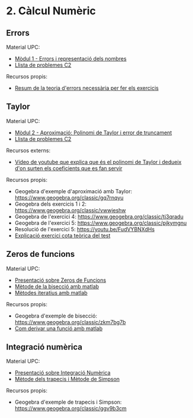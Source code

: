 # 2. Càlcul Numèric

## Errors

Material UPC:

* [Mòdul 1 - Errors i representació dels nombres](https://atenea.upc.edu/pluginfile.php/4580391/mod_folder/content/0/M%C3%B2dul%201%20Errors%20i%20representaci%C3%B3%20dels%20nombre.pdf?forcedownload=1)
* [Llista de problemes C2](https://atenea.upc.edu/pluginfile.php/4580390/mod_resource/content/4/Problemes_Contingut_2_FOMA.pdf)

Recursos propis:

* [Resum de la teoria d'errors necessària per fer els exercicis](./2_1_errors/resum_errors.jpg)

## Taylor

Material UPC:

* [Mòdul 2 - Aproximació: Polinomi de Taylor i error de truncament](https://atenea.upc.edu/pluginfile.php/4580391/mod_folder/content/0/M%C3%B2dul%202%20Aproximaci%C3%B3%20Polinomi%20de%20Taylor.pdf?forcedownload=1)
* [Llista de problemes C2](https://atenea.upc.edu/pluginfile.php/4580390/mod_resource/content/4/Problemes_Contingut_2_FOMA.pdf)

Recursos externs:

* [Vídeo de youtube que explica que és el polinomi de Taylor i dedueix d'on surten els coeficients que es fan servir](https://youtu.be/3VwDLy_0L5E)

Recursos propis:

* Geogebra d'exemple d'aproximació amb Taylor: https://www.geogebra.org/classic/gq7rnqyu
* Geogebra dels exercicis 1 i 2: https://www.geogebra.org/classic/vwwjeshw
* Geogebra de l'exercici 4: https://www.geogebra.org/classic/tj3qradu
* Geogebra de l'exercici 5: https://www.geogebra.org/classic/pjkymgnu
* Resolució de l'exercici 5: https://youtu.be/FudVYBNXdHs
* [Explicació exercici cota teòrica del test](./2_1_errors/Explicacio_exercici_cota_teorica_del_test.pdf)

## Zeros de funcions

Material UPC:

* [Presentació sobre Zeros de Funcions](https://atenea.upc.edu/pluginfile.php/4580391/mod_folder/content/0/M%C3%B2dul%203%20Apunts%20zeros.pdf?forcedownload=1)
* [Mètode de la bisecció amb matlab](https://atenea.upc.edu/pluginfile.php/4580397/mod_page/content/7/Zeros_Biseccio.html)
* [Mètodes iteratius amb matlab](https://atenea.upc.edu/pluginfile.php/4580397/mod_page/content/7/Zeros_Newton.html)

Recursos propis:

* Geogebra d'exemple de bisecció: https://www.geogebra.org/classic/zkm7bg7b
* [Com derivar una funció amb matlab](https://youtu.be/xrtgwyzgi_U)

## Integració numèrica

Material UPC:

* [Presentació sobre Integració Numèrica](https://atenea.upc.edu/pluginfile.php/4580391/mod_folder/content/0/M%C3%B2dul%204%20Apunts%20%20integraci%C3%B3.pdf?forcedownload=1)
* [Mètode dels trapecis i Mètode de Simpson](https://atenea.upc.edu/pluginfile.php/4580397/mod_page/content/7/Integracio_numeric_nou.html)

Recursos propis:

* Geogebra d'exemple de trapecis i Simpson: https://www.geogebra.org/classic/ggv9b3cm
